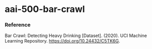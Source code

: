 # aai-500-bar-crawl

### Reference

Bar Crawl: Detecting Heavy Drinking [Dataset]. (2020). UCI Machine Learning Repository. https://doi.org/10.24432/C5TK6G.

